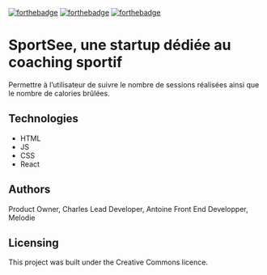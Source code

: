 [![forthebadge](https://forthebadge.com/images/badges/cc-0.svg)](https://forthebadge.com) [![forthebadge](https://forthebadge.com/images/badges/made-with-javascript.svg)](https://forthebadge.com) [![forthebadge](https://forthebadge.com/images/badges/uses-css.svg)](https://forthebadge.com)

# SportSee, une startup dédiée au coaching sportif

Permettre à l’utilisateur de suivre le nombre de sessions réalisées ainsi que le nombre de calories brûlées.

## Technologies
- HTML
- JS
- CSS 
- React

## Authors

Product Owner, Charles 
Lead Developer, Antoine
Front End Developper, Melodie

## Licensing

This project was built under the Creative Commons licence.
